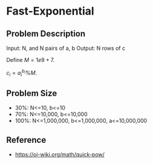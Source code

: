# Fast-Exponential

## Problem Description

Input: N, and N pairs of a, b
Output: N rows of c

Define $M = 1e9 + 7$.

$c_i = {a_i}^{b_i} \% M$.

## Problem Size

- 30%: N<=10, b<=10
- 70%: N<=10,000, b<=10,000
- 100%: N<=1,000,000, b<=1,000,000, a<=10,000,000

## Reference

- https://oi-wiki.org/math/quick-pow/